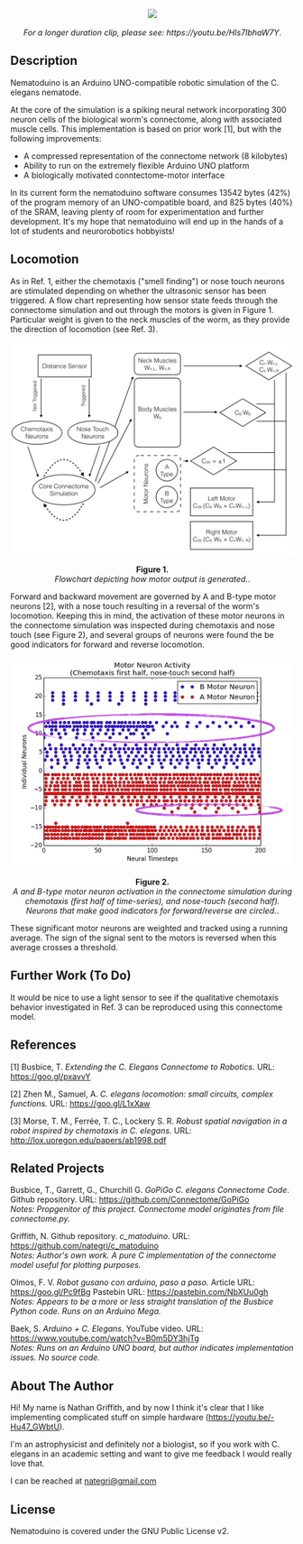 <p align="center"><img src="/images/nematoduino.gif"></p>
<p align="center"><i>For a longer duration clip, please see: https://youtu.be/HIs7IbhaW7Y</i>.</p>

## Description

Nematoduino is an Arduino UNO-compatible robotic simulation of the C. elegans nematode.

At the core of the simulation is a spiking neural network incorporating 300 neuron cells of the
biological worm's connectome, along with associated muscle cells. This implementation is based on
prior work [1], but with the following improvements:

* A compressed representation of the connectome network (8 kilobytes)
* Ability to run on the extremely flexible Arduino UNO platform
* A biologically motivated conntectome-motor interface

In its current form the nematoduino software consumes 13542 bytes (42%) of the program memory
of an UNO-compatible board, and 825 bytes (40%) of the SRAM, leaving plenty of room for experimentation
and further development. It's my hope that nematoduino will end up in the hands of a lot of students
and neurorobotics hobbyists!

## Locomotion

As in Ref. 1, either the chemotaxis ("smell finding") or nose touch neurons are stimulated depending on whether
the ultrasonic sensor has been triggered. A flow chart representing how sensor state feeds through the connectome
simulation and out through the motors is given in Figure 1. Particular weight is given to the neck muscles of the
worm, as they provide the direction of locomotion (see Ref. 3).

<p align="center"><img width=700 src="/images/flow.jpeg"></p>
<p align="center"><b>Figure 1.</b><br><i>Flowchart depicting how motor output is generated.</i>.</p>

Forward and backward movement are governed by A and B-type motor neurons [2], with a nose touch resulting in
a reversal of the worm's locomotion. Keeping this in mind, the activation of these motor neurons in the connectome
simulation was inspected during chemotaxis and nose touch (see Figure 2), and several groups of neurons
were found the be good indicators for forward and reverse locomotion.

<p align="center"><img width=500 src="/images/signature_motor_neurons.png"></p>
<p align="center"><b>Figure 2.</b><br><i>A and B-type motor neuron activation in the connectome simulation during
chemotaxis (first half of time-series), and nose-touch (second half). Neurons that make good indicators
for forward/reverse are circled.</i>.</p>

These significant motor neurons are weighted and tracked using a running average. The sign of the signal sent to the motors
is reversed when this average crosses a threshold.

## Further Work (To Do)

It would be nice to use a light sensor to see if the qualitative chemotaxis behavior investigated in Ref. 3 can be reproduced
using this connectome model.

## References

[1] Busbice, T. *Extending the C. Elegans Connectome to Robotics*. URL: https://goo.gl/pxavvY

[2] Zhen M., Samuel, A. *C. elegans locomotion: small circuits, complex functions.* URL: https://goo.gl/L1xXaw

[3] Morse, T. M., Ferrée, T. C., Lockery S. R. *Robust spatial navigation in a robot inspired by chemotaxis in C. elegans*.
URL: http://lox.uoregon.edu/papers/ab1998.pdf

## Related Projects

Busbice, T., Garrett, G., Churchill G. *GoPiGo C. elegans Connectome Code*. Github repository.
URL: https://github.com/Connectome/GoPiGo  
*Notes: Propgenitor of this project. Connectome model originates from file connectome.py.*

Griffith, N. Github repository. *c_matoduino*. URL: https://github.com/nategri/c_matoduino  
*Notes: Author's own work. A pure C implementation of the connectome model useful for plotting purposes.*

Olmos, F. V. *Robot gusano con arduino, paso a paso.* Article URL: https://goo.gl/Pc9fBg Pastebin URL: https://pastebin.com/NbXUu0gh  
*Notes: Appears to be a more or less straight translation of the Busbice Python code. Runs on an Arduino Mega.*

Baek, S. *Arduino + C. Elegans*. YouTube video. URL: https://www.youtube.com/watch?v=B0m5DY3hjTg  
*Notes: Runs on an Arduino UNO board, but author indicates implementation issues. No source code.*

## About The Author

Hi! My name is Nathan Griffith, and by now I think it's clear that I like
implementing complicated stuff on simple hardware
(https://youtu.be/-Hu47_GWbtU).

I'm an astrophysicist and definitely *not* a biologist, so if you work with
C. elegans in an academic setting and want to give me feedback I would really love that.

I can be reached at nategri@gmail.com

## License

Nematoduino is covered under the GNU Public License v2.
